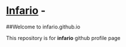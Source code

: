 # [Infario](http://infario.github.io/) - 

##Welcome to infario.github.io

This repository is for **infario** github profile page 